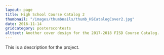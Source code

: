 ```yaml
---
layout: page
title: High School Course Catalog 2
thumbnail: "/images/thumbnails/thumb_HSCatalogCover2.jpg"
date: 2016-11-14
gridcategory: posterscontests
alttext: Another cover design for the 2017-2018 FISD Course Catalog.
---
```

This is a description for the project.